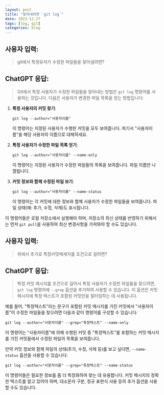 ```yaml
---
layout: post
title: "찾아내려면 `git log`"
date: 2023-12-27
tags: [log, git]
categories: blog
---
```


## 사용자 입력:
> git에서 특정유저가 수정한 파일들을 찾아낼려면?

## ChatGPT 응답:
> Git에서 특정 사용자가 수정한 파일들을 찾아내는 방법은 `git log` 명령어를 사용하는 것입니다. 다음은 사용자가 변경한 파일 목록을 얻는 방법입니다:

1. **특정 사용자의 커밋 찾기**:
   ```
   git log --author="사용자이름"
   ```
   이 명령어는 지정된 사용자가 수행한 커밋을 모두 보여줍니다. 여기서 "사용자이름"을 해당 사용자의 이름으로 대체하세요.

2. **특정 사용자가 수정한 파일 목록 얻기**:
   ```
   git log --author="사용자이름" --name-only
   ```
   이 명령어는 지정된 사용자가 수정한 파일들의 목록을 보여줍니다. 파일 이름만 나열됩니다.

3. **커밋 정보와 함께 수정된 파일 보기**:
   ```
   git log --author="사용자이름" --name-status
   ```
   이 명령어는 각 커밋에 대한 정보와 함께 사용자가 수정한 파일들을 보여줍니다. 파일 상태(예: 추가, 수정, 삭제)도 표시됩니다.

이 명령어들은 로컬 저장소에서 실행해야 하며, 저장소의 최신 상태를 반영하기 위해서는 먼저 `git pull`을 사용하여 최신 변경사항을 가져와야 할 수도 있습니다.

## 사용자 입력:
> 위에서 추가로 특정커밋메세지를 조건으로 걸려면?

## ChatGPT 응답:
> 특정 커밋 메시지를 조건으로 걸어서 특정 사용자가 수정한 파일들을 찾으려면, `git log` 명령어에 `--grep` 옵션을 추가하여 사용할 수 있습니다. 이 옵션은 커밋 메시지에 특정 텍스트가 포함된 커밋만을 필터링하는 데 사용됩니다.

예를 들어, "특정텍스트"라는 문구가 포함된 커밋 메시지를 가진 커밋에서 "사용자이름"이 수정한 파일들을 찾으려면 다음과 같이 명령어를 구성할 수 있습니다:

```
git log --author="사용자이름" --grep="특정텍스트" --name-only
```

이 명령어는 "사용자이름"에 의해 수행된 커밋 중 "특정텍스트"를 포함하는 커밋 메시지를 가진 커밋들에서 수정된 파일의 목록을 보여줍니다.

만약 커밋 정보와 함께 파일의 상태(추가, 수정, 삭제 등)를 보고 싶다면, `--name-status` 옵션을 사용할 수 있습니다:

```
git log --author="사용자이름" --grep="특정텍스트" --name-status
```

이 명령어들은 필요한 정보를 좀 더 특정화하여 찾는 데 유용합니다. 커밋 메시지의 정확한 텍스트를 알고 있어야 하며, 대소문자 구분, 정규 표현식 사용 등의 추가 옵션을 사용할 수도 있습니다.

